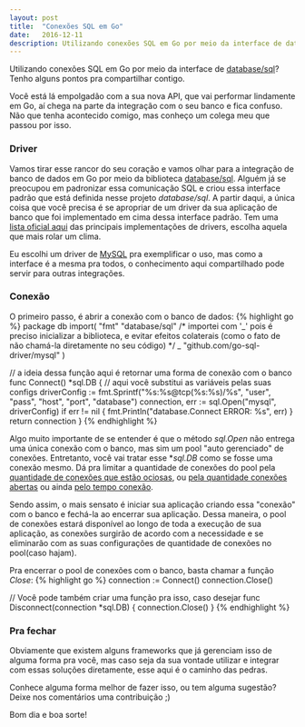 ```yaml
---
layout: post
title:  "Conexões SQL em Go"
date:   2016-12-11
description: Utilizando conexões SQL em Go por meio da interface de database/sql? Tenho alguns pontos pra compartilhar contigo.
---
```


<p class="intro"><span class="dropcap">U</span>tilizando conexões SQL em Go por meio da interface de <a href="https://golang.org/pkg/database/sql/">database/sql</a>? Tenho alguns pontos pra compartilhar contigo.</p>

Você está lá empolgadão com a sua nova API, que vai performar lindamente em Go, aí chega na parte da integração com o seu banco e fica confuso. Não que tenha acontecido comigo, mas conheço um colega meu que passou por isso.

### Driver

Vamos tirar esse rancor do seu coração e vamos olhar para a integração de banco  de dados em Go por meio da biblioteca [database/sql](https://golang.org/pkg/database/sql/). Alguém já se preocupou em padronizar essa comunicação SQL e criou essa interface padrão que está definida nesse projeto *database/sql*. A partir daqui, a única coisa que você precisa é se apropriar de um driver da sua aplicação de banco que foi implementado em cima dessa interface padrão. Tem uma [lista oficial aqui](https://golang.org/pkg/database/sql/) das principais implementações de drivers, escolha aquela que mais rolar um clima. 

Eu escolhi um driver de [MySQL](https://github.com/go-sql-driver/mysql/) pra exemplificar o uso, mas como a interface é a mesma pra todos, o conhecimento aqui compartilhado pode servir para outras integrações.

### Conexão

O primeiro passo, é abrir a conexão com o banco de dados:
{% highlight go %}
package db
import(
    "fmt"
    "database/sql"
/* importei com '_' pois é preciso inicializar a biblioteca, e evitar
   efeitos colaterais (como o fato de não chamá-la diretamente no seu
   código) */
    _ "github.com/go-sql-driver/mysql"
)

// a ideia dessa função aqui é retornar uma forma de conexão com o banco
func Connect() *sql.DB {
//  aqui você substitui as variáveis pelas suas configs
    driverConfig := fmt.Sprintf("%s:%s@tcp(%s:%s)/%s", "user", "pass", "host", "port", "database")
    connection, err := sql.Open("mysql", driverConfig)
    if err != nil {
        fmt.Println("database.Connect ERROR: %s", err)
    }
    return connection
}
{% endhighlight %}

Algo muito importante de se entender é que o método *sql.Open* não entrega uma única conexão com o banco, mas sim um pool "auto gerenciado" de conexões. Entretanto, você vai tratar esse **sql.DB* como se fosse uma conexão mesmo. Dá pra limitar a quantidade de conexões do pool pela [quantidade de conexões que estão ociosas](https://golang.org/pkg/database/sql/#DB.SetMaxIdleConns), ou [pela quantidade conexões abertas](https://golang.org/pkg/database/sql/#DB.SetMaxOpenConns) ou ainda [pelo tempo conexão](https://golang.org/pkg/database/sql/#DB.SetConnMaxLifetime).

Sendo assim, o mais sensato é iniciar sua aplicação criando essa "conexão" com o banco e fechá-la ao encerrar sua aplicação. Dessa maneira, o pool de conexões estará disponível ao longo de toda a execução de sua aplicação, as conexões surgirão de acordo com a necessidade e se eliminarão com as suas configurações de quantidade de conexões no pool(caso hajam).

Pra encerrar o pool de conexões com o banco, basta chamar a função *Close*:
{% highlight go %}
connection := Connect()
connection.Close()

// Você pode também criar uma função pra isso, caso desejar
func Disconnect(connection *sql.DB) {
    connection.Close()
}
{% endhighlight %}

### Pra fechar

Obviamente que existem alguns frameworks que já gerenciam isso de alguma forma pra você, mas caso seja da sua vontade utilizar e integrar com essas soluções diretamente, esse aqui é o caminho das pedras.

Conhece alguma forma melhor de fazer isso, ou tem alguma sugestão? Deixe nos comentários uma contribuição ;)

Bom dia e boa sorte!